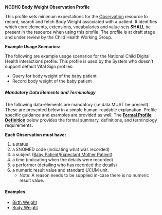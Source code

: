 **NCDHC Body Weight Observation Profile**

This profile sets minimum expectations for the [Observation] resource to record, search and fetch Body Weight associated with a patient. It identifies which core elements, extensions, vocabularies and value sets **SHALL** be present in the resource when using this profile. The profile is at draft stage and under review by the Child Health Working Group. 

**Example Usage Scenarios:**

The following are example usage scenarios for the National Child Digital Health interactions
profile. This profile is used by the System who doesn't support default Vital Sign profiles:

-   Query for body weight of the baby patient
-   Record body weight of the baby patient

##### Mandatory Data Elements and Terminology


The following data-elements are mandatory (i.e data MUST be present). These are presented below in a simple human-readable explanation.  Profile specific guidance and examples are provided as well.  The [**Formal Profile Definition**](#profile) below provides the  formal summary, definitions, and  terminology requirements.  

**Each Observation must have:**

1.  a status  
1.  a SNOMED code (indicating what was recorded)
1.  a subject ([Baby Patient]/[Expectant Mother Patient])
1.  a time (indicating when the details were recorded)
1.	a performer (detailing who has recorded the details)
1.  a numeric result value and standard UCUM unit.
    -   Note: A reason needs to be supplied in-case there is no numeric result value.



#### Examples

- [Birth Weight](ncdhc-observation-birthweight-example.html)
- [Body Weight](ncdhc-observation-bodyweight-example.html)

[Observation]: http://hl7.org/fhir/observation.html
[extensible]: http://hl7.org/fhir/terminologies.html#extensible
[General Guidance Section]: definitions.html

[Expectant Mother Patient]: StructureDefinition-ncdhc-patient-expectant-mother.html	
[Baby Patient]: StructureDefinition-ncdhc-patient-baby.html		